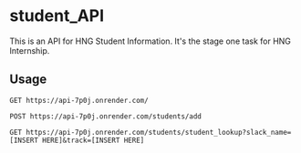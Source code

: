 # student_API

This is an API for HNG Student Information. It's the stage one task for HNG Internship.

## Usage

```
GET https://api-7p0j.onrender.com/
```

```
POST https://api-7p0j.onrender.com/students/add
```

```
GET https://api-7p0j.onrender.com/students/student_lookup?slack_name=[INSERT HERE]&track=[INSERT HERE]
```

